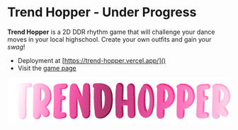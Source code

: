 # Trend Hopper - Under Progress

**Trend Hopper** is a 2D DDR rhythm game that will challenge your dance moves in your local highschool. Create your own outfits and gain your _swag_!

- Deployment at [https://trend-hopper.vercel.app/]()
- Visit the [game page](https://scruffyhere.itch.io/dorothea-city)

![Logo](./public/img/gameLogo.png)
